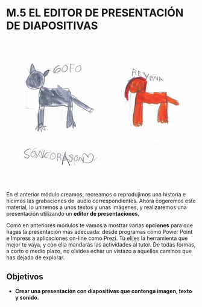 # M.5 EL EDITOR DE PRESENTACIÓN DE DIAPOSITIVAS


![Dama y vagabundo hecho por niño de 5 años](img/damayvagabundo.jpg "La dama y el vagabundo")   


En el anterior módulo creamos, recreamos o reprodujimos una historia e hicimos las grabaciones de  audio correspondientes. Ahora cogeremos este material, lo uniremos a unos textos y unas imágenes, y realizaremos una presentación utilizando un **editor de presentaciones**.

Como en anteriores módulos te vamos a mostrar varias **opciones** para que hagas la presentación más adecuada: desde programas como Power Point e Impress a aplicaciones on-line como Prezi. Tú elijes la herramienta que mejor te vaya, y con ella mandarás las actividades al tutor. De todas formas, a corto o medio plazo, no olvides echar un vistazo a aquellos caminos que has dejado de explorar.



## Objetivos

*   **Crear una presentación con diapositivas que contenga imagen, texto y sonido.**

